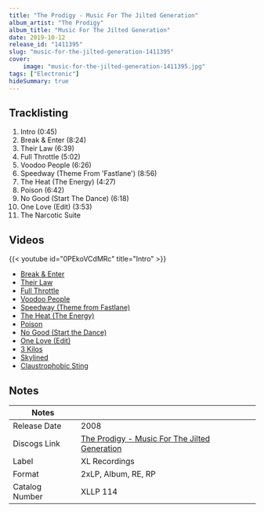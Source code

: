 ```yaml
---
title: "The Prodigy - Music For The Jilted Generation"
album_artist: "The Prodigy"
album_title: "Music For The Jilted Generation"
date: 2019-10-12
release_id: "1411395"
slug: "music-for-the-jilted-generation-1411395"
cover:
    image: "music-for-the-jilted-generation-1411395.jpg"
tags: ["Electronic"]
hideSummary: true
---
```


## Tracklisting
1. Intro (0:45)
2. Break & Enter (8:24)
3. Their Law (6:39)
4. Full Throttle (5:02)
5. Voodoo People (6:26)
6. Speedway (Theme From 'Fastlane') (8:56)
7. The Heat (The Energy) (4:27)
8. Poison (6:42)
9. No Good (Start The Dance) (6:18)
10. One Love (Edit) (3:53)
11. The Narcotic Suite

## Videos
{{< youtube id="0PEkoVCdMRc" title="Intro" >}}
- [Break & Enter](https://www.youtube.com/watch?v=thvcbq_pyls)
- [Their Law](https://www.youtube.com/watch?v=lCEQ-VHlojk)
- [Full Throttle](https://www.youtube.com/watch?v=sxWziWWeZdk)
- [Voodoo People](https://www.youtube.com/watch?v=eUGR2GzcaOM)
- [Speedway (Theme from Fastlane)](https://www.youtube.com/watch?v=SeEj71x1-Hs)
- [The Heat (The Energy)](https://www.youtube.com/watch?v=_NksGaZJQRI)
- [Poison](https://www.youtube.com/watch?v=e4hIo5DuaIw)
- [No Good (Start the Dance)](https://www.youtube.com/watch?v=ds2WzjN9aJk)
- [One Love (Edit)](https://www.youtube.com/watch?v=Ei5Uz2P4l60)
- [3 Kilos](https://www.youtube.com/watch?v=0WgSJIgK0x8)
- [Skylined](https://www.youtube.com/watch?v=7JOyvi-BlTQ)
- [Claustrophobic Sting](https://www.youtube.com/watch?v=otvGhjzsA5s)

## Notes

| Notes          |             |
| ---------------| ----------- |
| Release Date   | 2008 |
| Discogs Link   | [The Prodigy - Music For The Jilted Generation](https://www.discogs.com/release/1411395) |
| Label          | XL Recordings |
| Format         | 2xLP, Album, RE, RP |
| Catalog Number | XLLP 114 |

